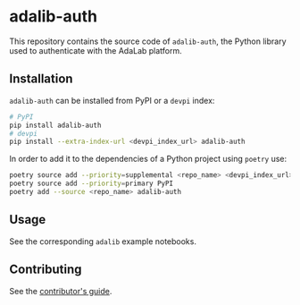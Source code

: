 # adalib-auth

This repository contains the source code of `adalib-auth`, the Python library used to authenticate with the AdaLab platform.

## Installation

`adalib-auth` can be installed from PyPI or a `devpi` index:

```sh
# PyPI
pip install adalib-auth
# devpi
pip install --extra-index-url <devpi_index_url> adalib-auth
```

In order to add it to the dependencies of a Python project using `poetry` use:

```sh
poetry source add --priority=supplemental <repo_name> <devpi_index_url>
poetry source add --priority=primary PyPI
poetry add --source <repo_name> adalib-auth
```

## Usage

See the corresponding `adalib` example notebooks.

## Contributing

See the [contributor's guide](CONTRIBUTING.md).
